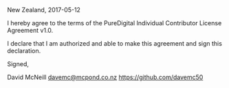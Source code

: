 New Zealand, 2017-05-12

I hereby agree to the terms of the PureDigital Individual Contributor License
Agreement v1.0.

I declare that I am authorized and able to make this agreement and sign this
declaration.

Signed,

David McNeill davemc@mcpond.co.nz https://github.com/davemc50

